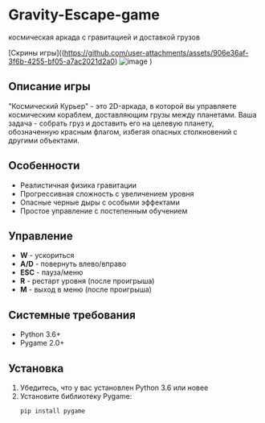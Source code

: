 # Gravity-Escape-game
космическая аркада с гравитацией и доставкой грузов

[Скрины игры]((https://github.com/user-attachments/assets/906e36af-3f6b-4255-bf05-a7ac2021d2a0)
![image](https://github.com/user-attachments/assets/5cf2d792-d77a-4f3b-baba-50e9017eaf31)
)

## Описание игры
"Космический Курьер" - это 2D-аркада, в которой вы управляете космическим кораблем, доставляющим грузы между планетами. Ваша задача - собрать груз и доставить его на целевую планету, обозначенную красным флагом, избегая опасных столкновений с другими объектами.

## Особенности
- Реалистичная физика гравитации
- Прогрессивная сложность с увеличением уровня
- Опасные черные дыры с особыми эффектами
- Простое управление с постепенным обучением

## Управление
- **W** - ускориться
- **A/D** - повернуть влево/вправо
- **ESC** - пауза/меню
- **R** - рестарт уровня (после проигрыша)
- **M** - выход в меню (после проигрыша)

## Системные требования
- Python 3.6+
- Pygame 2.0+

## Установка
1. Убедитесь, что у вас установлен Python 3.6 или новее
2. Установите библиотеку Pygame:
   ```bash
   pip install pygame
